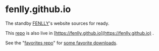 fenlly.github.io
=================

The standby [FENLLY](https://fenlly.org)'s website sources for ready.

This [repo](https://github.com/Fenlly/fenlly.github.io) is also live in [https://fenlly.github.io](https://fenlly.github.io) .

See the "[favorites repo](https://github.com/Fenlly/favorites)" for [some favorite downloads](https://fenlly.github.io/favorites).
